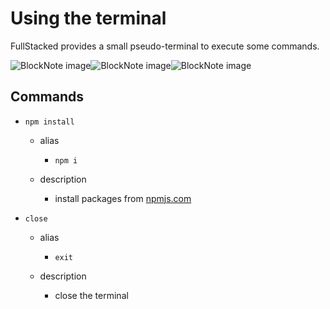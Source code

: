 # Using the terminal

FullStacked provides a small pseudo-terminal to execute some commands.

![BlockNote image](https://img.fullstacked.org/IMG_0530.png)![BlockNote image](https://img.fullstacked.org/Screenshot-2025-02-23-at-10.24.46-AM.png)![BlockNote image](https://img.fullstacked.org/Screenshot-2025-02-23-at-10.24.54-AM.png)

## Commands

*   `npm install`

    *   alias

        *   `npm i`

    *   description

        *   install packages from [npmjs.com](https://npmjs.com)

*   `close`

    *   alias

        *   `exit`

    *   description

        *   close the terminal
